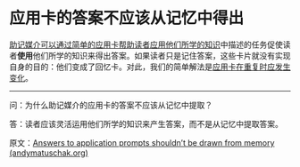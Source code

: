 # 应用卡的答案不应该从记忆中得出

[助记媒介可以通过简单的应用卡帮助读者应用他们所学的知识](https://notes.andymatuschak.org/z6Y8xDS2AJyE1d34X99y14Sk1A7YCNas5kFjA)中描述的任务促使读者**使用**他们所学的知识来得出答案。如果读者只是记住答案，这些卡片就没有实现自身的目的：他们变成了回忆卡。对此，我们的简单解法是[应用卡在重复时应发生变化](https://notes.andymatuschak.org/z7hqxNNJkeS2eta2eVaUx7cGB27axq2bw3h2y)。

------

问：为什么助记媒介的应用卡的答案不应该从记忆中提取？

答：读者应该灵活运用他们所学的知识来产生答案，而不是从记忆中提取答案。

原文：[Answers to application prompts shouldn’t be drawn from memory (andymatuschak.org)](https://notes.andymatuschak.org/z8kP66eb8mLNQg3tevRg6gN7TETnYFpwyVVNK)